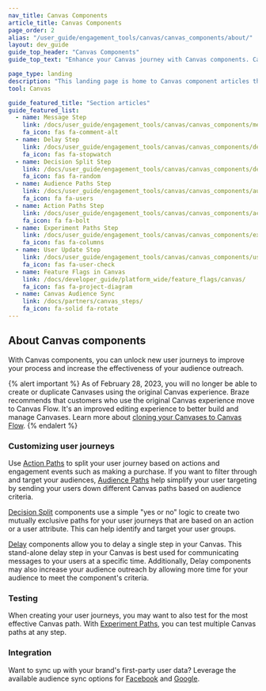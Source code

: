 ```yaml
---
nav_title: Canvas Components
article_title: Canvas Components
page_order: 2
alias: "/user_guide/engagement_tools/canvas/canvas_components/about/"
layout: dev_guide
guide_top_header: "Canvas Components"
guide_top_text: "Enhance your Canvas journey with Canvas components. Canvas components can be used to simplify the process of determining the effectiveness of your Canvas by replacing excessive full steps with just one. Components in Canvas refer to the personalized user journey in your Canvas branches."

page_type: landing
description: "This landing page is home to Canvas component articles that will help you create more advanced Canvases. Some of these components include the message step, delay step, decision split step, and more."
tool: Canvas

guide_featured_title: "Section articles"
guide_featured_list:
  - name: Message Step
    link: /docs/user_guide/engagement_tools/canvas/canvas_components/message_step/
    fa_icon: fas fa-comment-alt
  - name: Delay Step
    link: /docs/user_guide/engagement_tools/canvas/canvas_components/delay_step/
    fa_icon: fas fa-stopwatch
  - name: Decision Split Step
    link: /docs/user_guide/engagement_tools/canvas/canvas_components/decision_split/
    fa_icon: fas fa-random
  - name: Audience Paths Step
    link: /docs/user_guide/engagement_tools/canvas/canvas_components/audience_paths/
    fa_icon: fa fa-users 
  - name: Action Paths Step  
    link: /docs/user_guide/engagement_tools/canvas/canvas_components/action_paths/
    fa_icon: fa fa-bolt
  - name: Experiment Paths Step
    link: /docs/user_guide/engagement_tools/canvas/canvas_components/experiment_step/
    fa_icon: fas fa-columns
  - name: User Update Step
    link: /docs/user_guide/engagement_tools/canvas/canvas_components/user_update/
    fa_icon: fas fa-user-check
  - name: Feature Flags in Canvas
    link: /docs/developer_guide/platform_wide/feature_flags/canvas/
    fa_icon: fas fa-project-diagram
  - name: Canvas Audience Sync
    link: /docs/partners/canvas_steps/
    fa_icon: fa-solid fa-rotate
---
```


## About Canvas components

With Canvas components, you can unlock new user journeys to improve your process and increase the effectiveness of your audience outreach.

{% alert important %}
As of February 28, 2023, you will no longer be able to create or duplicate Canvases using the original Canvas experience. Braze recommends that customers who use the original Canvas experience move to Canvas Flow. It's an improved editing experience to better build and manage Canvases. Learn more about [cloning your Canvases to Canvas Flow]({{site.baseurl}}/user_guide/engagement_tools/canvas/managing_canvases/cloning_canvases/).
{% endalert %}

### Customizing user journeys

Use [Action Paths][1] to split your user journey based on actions and engagement events such as making a purchase. If you want to filter through and target your audiences, [Audience Paths][2] help simplify your user targeting by sending your users down different Canvas paths based on audience criteria.

[Decision Split][3] components use a simple "yes or no" logic to create two mutually exclusive paths for your user journeys that are based on an action or a user attribute. This can help identify and target your user groups.

[Delay][4] components allow you to delay a single step in your Canvas. This stand-alone delay step in your Canvas is best used for communicating messages to your users at a specific time. Additionally, Delay components may also increase your audience outreach by allowing more time for your audience to meet the component's criteria. 

### Testing
When creating your user journeys, you may want to also test for the most effective Canvas path. With [Experiment Paths][5], you can test multiple Canvas paths at any step. 

### Integration 
Want to sync up with your brand's first-party user data? Leverage the available audience sync options for [Facebook][6] and [Google][7]. <br><br>

[1]: {{site.baseurl}}/user_guide/engagement_tools/canvas/canvas_components/action_paths
[2]: {{site.baseurl}}/user_guide/engagement_tools/canvas/canvas_components/audience_paths
[3]: {{site.baseurl}}/user_guide/engagement_tools/canvas/canvas_components/decision_split
[4]: {{site.baseurl}}/user_guide/engagement_tools/canvas/canvas_components/delay_step
[5]: {{site.baseurl}}/user_guide/engagement_tools/canvas/canvas_components/experiment_step
[6]: {{site.baseurl}}/partners/canvas_steps/facebook_audience_sync
[7]: {{site.baseurl}}/partners/canvas_steps/google_audience_sync